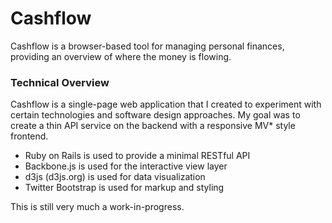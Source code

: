 # Cashflow #

Cashflow is a browser-based tool for managing personal finances, providing an overview of where the money is flowing.

### Technical Overview ###

Cashflow is a single-page web application that I created to experiment with certain technologies and software design approaches. My goal was to create a thin API service on the backend with a responsive MV* style frontend.

* Ruby on Rails is used to provide a minimal RESTful API
* Backbone.js is used for the interactive view layer
* d3js (d3js.org) is used for data visualization 
* Twitter Bootstrap is used for markup and styling

This is still very much a work-in-progress.